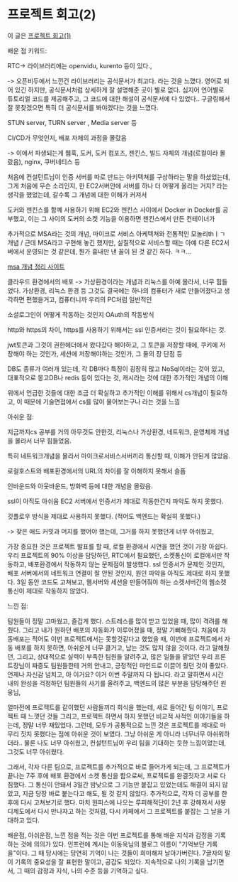 # 프로젝트 회고(2)

이 글은 [프로젝트 회고(1)]()

배운 점 키워드: 

RTC-> 라이브러리에는 openvidu, kurento 등이 있다., 

-> 오픈비두에서 느낀건 라이브러리는 공식문서가 최고다. 라는 것을 느꼈다. 영어로 되어 있긴 하지만, 공식문서처럼 상세하게 잘 설명해준 곳이 별로 없다. 심지어 언어별로 튜토리얼 코드를 제공해주고, 그 코드에 대한 해설이 공식문서에 다 있었다.. 구글링해서 잘 못찾겠으면 특히 더 공식문서를 봐야겠다는 것을 느꼈다.

STUN server, TURN server , Media server 등

CI/CD가 무엇인지, 배포 자체의 과정을 몰랐음

-> 이에서 파생되는게 웹훅, 도커,  도커 컴포즈, 젠킨스, 빌드 자체의 개념(로컬이라 몰랐음), nginx, 쿠버네티스 등 

처음에 컨설턴트님이 인증 서버를 따로 만드는 아키텍쳐를 구상하라는 말을 하셨었는데, 그게 처음에 무슨 소리인지, 한 EC2서버안에 서버를 하나 더 어떻게 올리는 거지? 라는 생각을 했었는데, 갈수록 그 개념에 대한 이해가 커져서 

도커와 젠킨스를 함꼐 사용하기 위해 EC2와 젠킨스 사이에서 Docker in Docker를 공부했고, 이는 그 사이의 도커의 소켓 기능을 이용하면 젠킨스에서 만든 컨테이너가 

추가적으로 MSA라는 것의 개념, 마이크로 서비스 아케텍쳐와 전통적인 모놀리thㅣㄱ 개념 / 근데 MSA라고 구현해 놓긴 했지만, 실질적으로 서비스할 때는 아예 다른 EC2서버에서 운영되는 것 같은데, 뭔가 흉내만 낸 꼴이 된 것 같긴 하다. ㅋㅋ...

[msa 개념 정리 사이트](http://clipsoft.co.kr/wp/blog/%EB%A7%88%EC%9D%B4%ED%81%AC%EB%A1%9C%EC%84%9C%EB%B9%84%EC%8A%A4-%EC%95%84%ED%82%A4%ED%85%8D%EC%B2%98msa-%EA%B0%9C%EB%85%90/)

클라우드 환경에서의 배포 -> 가상환경이라는 개념과 리눅스를 아예 몰라서, 너무 힘들었다. 가상환경, 리눅스 환경 등 그것도 결국에는 하나의 컴퓨터가 새로 만들어졌다고 생각하면 편했을거고, 컴퓨터니까 우리의 PC처럼 일반적인

소셜로그인이 어떻게 작동하는 것인지 OAuth의 작동방식

http와 https의 차이, https를 사용하기 위해서는 ssl 인증서라는 것이 필요하다는 것.

jwt토큰과 그것이 권한헤더에서 왔다갔다 해야하고, 그 토큰을 저장할 때에, 쿠키에 저장해야 하는 것인가, 세션에 저장해야하는 것인가, 그 둘의 장 단점 등

DB도 종류가 여러개 있는데, 각 DB마다 특징이 굉장히 많고 NoSql이라는 것이 있고, 대표적으로 몽고DB나 redis 등이 있다는 것, 캐시라는 것에 대한 추가적인 개념의 이해

위에서 언급한 것들에 대한 조금 더 확실하고 추가적인 이해를 위해서 cs개념이 필요하고, 이 때문에 기술면접에서 cs를 많이 물어보는구나 라는 것을 느낌

아쉬운 점:

지금까지cs 공부를 거의 아무것도 안한것, 리눅스나 가상환경, 네트워크, 운영체제 개념을 몰라서 너무 힘들었음.

특히 네트워크개념을 몰라서 마이크로서비스서버끼리 통신할 때, 이해가 안된게 많았음. 

로컬호스트와 배포환경에서의 URL의 차이를 잘 이해하지 못해서 슬픔

인바운드와 아웃바운드, 방화벽 등에 대한 개념을 몰랐음.

ssl이 아직도 아쉬움 EC2 서버에서 인증서가 제대로 작동한건지 파악도 하지 못했다.

깃플로우 방식을 제대로 사용하지 못했다. (적어도 백엔드는 확실히 못했다.)

-> 잦은 애드 커밋과 머지를 했어야 했는데, 그거를 하지 못했던게 너무 아쉬웠고, 

가장 중요한 것은 프로젝트 발표를 할 때, 로컬 환경에서 시연을 했던 것이 가장 아쉽다. 우리 프로젝트의 90% 이상을 담당하던, RTC에서 필요했던, 소켓통신이 로컬에서만 작동하고, 배포환경에서 작동하지 않는 문제점이 발생했다. ssl 인증서가 문제인 것인지, 배포 서버에서의 네트워크 연결이 잘 안된 것인지, 원인 파악을 아직도 제대로 하지 못했다. 3일 동안 코드도 고쳐보고, 웹서버와 세션을 만들어줘야 하는 소켓서버간의 웹소켓 통신이 제대로 작동하지 않았다. 

느낀 점:

팀원들이 정말 고마웠고, 즐겁게 했다. 스트레스를 많이 받고 있었을 때, 많이 격려를 해줬다. 그리고 내가 원하던 배포의 자동화가 이루어졌을 때, 정말 기뻐해줬다. 처음에 자동배포는 적어도 이번 프로젝트에서는 못할것같다고 했었을 때, 이번에 프로젝트에서 자동 배포를 하지 못하면, 아쉬운게 너무 클거고, 남는 것도 많지 않을 것이다. 라고 말해줬던, 그리고, 상대적으로 실력이 부족한 팀원들 알려주고, 많은 일들을 맡았던 우리 프론트장님이 짜증도 팀원들한테 거의 안내고, 긍정적인 마인드로 이끌어 줬던 것이 좋았다. 언제나 자신감 넘치고, 아 이거요? 이거 이번 주말까지 다 됩니다. 라고 말하면서 시간 내의 완성을 걱정하던 팀원들의 사기를 올려주고, 백엔드의 많은 부분을 담당해주던 원웅님, 

얼마전에 프로젝트를 같이했던 사람들끼리 회식을 했는데, 새로 들어간 팀 이야기, 프로젝트 때 느꼇던 것들 그리고, 프로젝트 하면서 하지 못했던 비교적 사적인 이야기들을 하는데, 정말 너무 재밌었다. 그런데, 모두가 공통적으로 느낀 것은 프로젝트를 제대로 마무리 짓지 못했다는 점에 아쉬운 것이 보였다. 그냥 아쉬운 게 아니라 너무너무 아쉬워하더라.. 물론 나도 너무 아쉬웠고, 컨설턴트님이 우리 팀을 기대하는 듯한 느낌이었는데, 그것도 너무 아쉬웠다. 

그래서, 각자 다른 팀으로, 프로젝트를 추가적으로 바로 들어가게 되는데, 그 프로젝트가 끝나는 7주 후에 배포 환경에서 소켓 통신을 함으로써, 프로젝트를 완결짓자고 서로 다짐했다. 그 통신이 안돼서 3일간 밤낮으로 그 기능만 붙잡고 있었는데도 해결이 되지 않았고, 지금 당장 바로 붙는다고 해도, 될 것 같지 않았다. 추가적으로, 각자 더 공부를 한 후에 다시 고쳐보기로 했다. 마치 원피스에 나오는 루피해적단이 2년 후 강해져서 샤봉디제도에서 다시 만나자고 하는 것처럼, 다시 카페에서 그 프로젝트를 붙잡는 그 날을 기대하고 있다. 



배운점, 아쉬운점, 느낀 점을 적는 것은 이번 프로젝트를 통해 배운 지식과 감정을 기록하는 것에 의의가 있다. 인프런에 계시는 이동욱님의 블로그 이름이 "기억보단 기록을"이다. 그 때 당시에는 당연히 기억이 나는 것들이 희미해져 날아가버린다. 7글자의 말이 기록의 중요성을 잘 표현한 말이고, 공감도 되었다. 지속적으로 나의 기록을 남기면서, 그 때의 감정과 지식, 나의 수준 등을 기억하고 싶다. 


